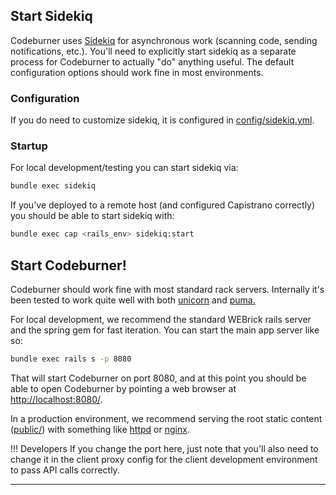 ## Start Sidekiq
Codeburner uses <a href="http://sidekiq.org" target="_blank">Sidekiq</a> for asynchronous work (scanning code, sending notifications, etc.).  You'll need to explicitly start sidekiq as a separate process for Codeburner to actually "do" anything useful.  The default configuration options should work fine in most environments.

### Configuration
If you do need to customize sidekiq, it is configured in <a href="https://github.com/groupon/codeburner/blob/master/config/sidekiq.yml" target="blank">config/sidekiq.yml</a>.

### Startup
For local development/testing you can start sidekiq via:

```bash
bundle exec sidekiq
```

If you've deployed to a remote host (and configured Capistrano correctly) you should be able to start sidekiq with:

```bash
bundle exec cap <rails_env> sidekiq:start
```


## Start Codeburner!
Codeburner should work fine with most standard rack servers.  Internally it's been tested to work quite well with both <a href="https://unicorn.bogomips.org/" target="_blank">unicorn</a> and <a href="http://puma.io" target="_blank">puma.</a>

For local development, we recommend the standard WEBrick rails server and the spring gem for fast iteration.  You can start the main app server like so:

```bash
bundle exec rails s -p 8080
```

That will start Codeburner on port 8080, and at this point you should be able to open Codeburner by pointing a web browser at <a href="http://localhost:8080/" target="_blank">http://localhost:8080/</a>.

In a production environment, we recommend serving the root static content (<a href="https://github.com/groupon/codeburner/tree/master/public" target="_blank">public/</a>) with something like <a href="https://httpd.apache.org/" target="_blank">httpd</a> or <a href="http://www.nginx.com" target="_blank">nginx</a>.

!!! Developers
    If you change the port here, just note that you'll also need to change it in the client proxy config for the client development environment to pass API calls correctly.


***
